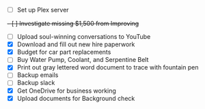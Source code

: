 - [ ] Set up Plex server

<s>- [ ] Investigate missing $1,500 from Improving</s>

- [ ] Upload soul-winning conversations to YouTube
- [X] Download and fill out new hire paperwork
- [X] Budget for car part replacements
- [ ] Buy Water Pump, Coolant, and Serpentine Belt
- [X] Print out gray lettered word document to trace with fountain pen
- [ ] Backup emails
- [ ] Backup slack
- [X] Get OneDrive for business working
- [X] Upload documents for Background check